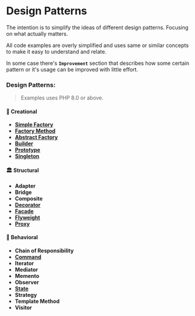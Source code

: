 # Design Patterns
The intention is to simplify the ideas of different design patterns. Focusing on what actually matters.

All code examples are overly simplified and uses same or similar concepts to make it easy to understand and relate.

In some case there's **`Improvement`** section that describes how some certain pattern or it's usage can be improved with little effort.

### Design Patterns:
>Examples uses PHP 8.0 or above.
#### 🍎 Creational
* [**Simple Factory**](./creational/simple-factory.md)
* [**Factory Method**](./creational/factory-method.md)
* [**Abstract Factory**](./creational/abstract-factory.md)
* [**Builder**](./creational/builder.md)
* [**Prototype**](./creational/prototype.md)
* [**Singleton**](./creational/singleton.md)

#### 🏛️ Structural
* **Adapter**
* **Bridge**
* **Composite**
* [**Decorator**](./structural/decorator.md)
* [**Facade**](./structural/facade.md)
* [**Flyweight**](./structural/flyweight.md)
* [**Proxy**](./structural/proxy.md)

#### 🤝 Behavioral
* **Chain of Responsibility**
* [**Command**](./behavioral/command.md)
* **Iterator**
* **Mediator**
* **Memento**
* **Observer**
* [**State**](./behavioral/state.md)
* **Strategy**
* **Template Method**
* **Visitor**
